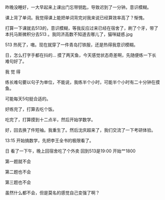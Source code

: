 昨晚没睡好，一大早起来上课出门忘带钥匙，导致迟到了一分钟。意识模糊。

课上背了单词。我觉得课上能把单词背完对我来说已经算效率高了？惭愧。

打算一下课就去513的，意识模糊，等我反应过来已经在宿舍了，刷了个牙，带了本托马斯微积分去513 。我同济高数不知道去哪儿了，猫咪疑惑.jpg

513 热死了，嗷。现在就穿了一件青岛打铁服，还是热得我意识模糊。

日，怎么打字手都在抖的… 摸了两天鱼，今天感觉状态奇差啊，先随便练一下长难句好了。

我 觉 得

练长难句要以句子为单位，不能说，我练半个小时，可能半个小时有二十分钟在摸鱼。

可能每天5句挺合适的。

好练完了，打算去吃个饭。

吃完了，打算摸到十二点半，然后开始学数学。

好，回去换了件短袖。我重生了。然后沈庆超来了，我们交流了一下考研体验。

13:15 开始搞数学，先把李王全书的极限看了。

日 看了一下午，晚上回宿舍吃了个外卖 回到513是19:00 开始艹1800

第一题就不会

第二题也不会

第三题也不会

虽然什么都不会，但是莫名的感觉自己变强了啊？

